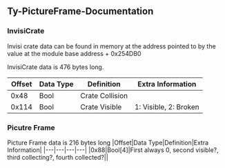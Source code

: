 ## Ty-PictureFrame-Documentation

### InvisiCrate
Invisi crate data can be found in memory at the address pointed to by the value at the module base address + 0x254DB0

InvisiCrate data is 476 bytes long.

|Offset|Data Type|Definition|Extra Information|
|---|---|---|---|
|0x48|Bool|Crate Collision||
|0x114|Bool|Crate Visible|1: Visible, 2: Broken|

### Picutre Frame

Picture Frame data is 216 bytes long
|Offset|Data Type|Definition|Extra Information|
|---|---|---|---|
|0x88|Bool[4]|First always 0, second visible?, third collecting?, fourth collected?||
